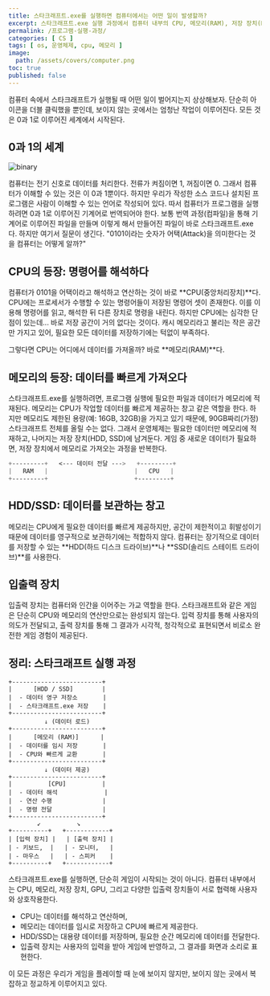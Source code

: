 ```yaml
---
title: 스타크래프트.exe를 실행하면 컴퓨터에서는 어떤 일이 발생할까? 
excerpt: 스타크래프트.exe 실행 과정에서 컴퓨터 내부의 CPU, 메모리(RAM), 저장 장치(HDD/SSD), 그리고 입출력 장치가 어떻게 협력하는지 알아보자. CPU는 명령어를 해석하고 연산을 수행하며, 메모리는 데이터를 임시로 저장하고 빠르게 제공한다. 저장 장치는 대용량 데이터를 보관하고, 입출력 장치는 사용자와 컴퓨터를 연결한다. 이 과정을 통해 컴퓨터가 게임 실행을 완성하는 원리를 이해해보자.
permalink: /프로그램-실행-과정/
categories: [ CS ]
tags: [ os, 운영체제, cpu, 메모리 ]
image:
  path: /assets/covers/computer.png
toc: true
published: false
---
```


컴퓨터 속에서 스타크래프트가 실행될 때 어떤 일이 벌어지는지 상상해보자. 단순히 아이콘을 더블 클릭했을 뿐인데, 보이지 않는 곳에서는 엄청난 작업이 이루어진다. 모든 것은 0과 1로 이루어진 세계에서 시작된다.

## 0과 1의 세계
![binary](https://github.com/user-attachments/assets/27fe6176-249c-4f9a-94ab-dd6ea1e4677f)


컴퓨터는 전기 신호로 데이터를 처리한다. 전류가 켜짐이면 1, 꺼짐이면 0. 그래서 컴퓨터가 이해할 수 있는 것은 이 0과 1뿐이다. 하지만 우리가 작성한 소스 코드나 설치된 프로그램은 사람이 이해할 수 있는 언어로 작성되어 있다. 따서 컴퓨터가 프로그램을 실행하려면 0과 1로 이루어진 기계어로 번역되어야 한다. 보통 번역 과정(컴파일)을 통해 기계어로 이루어진 파일을 만들며 이렇게 해서 만들어진 파일이 바로 스타크래프트.exe다. 하지만 여기서 질문이 생긴다.
"0101이라는 숫자가 어택(Attack)을 의미한다는 것을 컴퓨터는 어떻게 알까?"


## CPU의 등장: 명령어를 해석하다
컴퓨터가 0101을 어택이라고 해석하고 연산하는 것이 바로 **CPU(중앙처리장치)**다. CPU에는 프로세서가 수행할 수 있는 명령어들이 저장된 명령어 셋이 존재한다. 이를 이용해 명령어를 읽고, 해석한 뒤 다른 장치로 명령을 내린다.
하지만 CPU에는 심각한 단점이 있는데... 바로 저장 공간이 거의 없다는 것이다. 캐시 메모리라고 불리는 작은 공간만 가지고 있어, 필요한 모든 데이터를 저장하기에는 턱없이 부족하다.

그렇다면 CPU는 어디에서 데이터를 가져올까? 바로 **메모리(RAM)**다.

## 메모리의 등장: 데이터를 빠르게 가져오다
스타크래프트.exe를 실행하려면, 프로그램 실행에 필요한 파일과 데이터가 메모리에 적재된다. 메모리는 CPU가 작업할 데이터를 빠르게 제공하는 창고 같은 역할을 한다. 하지만 메모리도 제한된 용량(예: 16GB, 32GB)을 가지고 있기 때문에, 90GB짜리(가정) 스타크래프트 전체를 올릴 수는 없다. 그래서 운영체제는 필요한 데이터만 메모리에 적재하고, 나머지는 저장 장치(HDD, SSD)에 남겨둔다. 게임 중 새로운 데이터가 필요하면, 저장 장치에서 메모리로 가져오는 과정을 반복한다.

```scss
+---------+   <--- 데이터 전달 --->   +---------+
|   RAM   |                        |   CPU   |
+---------+                        +---------+
```

## HDD/SSD: 데이터를 보관하는 창고
메모리는 CPU에게 필요한 데이터를 빠르게 제공하지만, 공간이 제한적이고 휘발성이기 때문에 데이터를 영구적으로 보관하기에는 적합하지 않다.
컴퓨터는 장기적으로 데이터를 저장할 수 있는 **HDD(하드 디스크 드라이브)**나 **SSD(솔리드 스테이트 드라이브)**를 사용한다.

## 입출력 장치
입출력 장치는 컴퓨터와 인간을 이어주는 가교 역할을 한다. 스타크래프트와 같은 게임은 단순히 CPU와 메모리의 연산만으로는 완성되지 않는다. 입력 장치를 통해 사용자의 의도가 전달되고, 출력 장치를 통해 그 결과가 시각적, 청각적으로 표현되면서 비로소 완전한 게임 경험이 제공된다.

## 정리: 스타크래프트 실행 과정
```
+-------------------------+
|      [HDD / SSD]        |
|  - 데이터 영구 저장소       |
|  - 스타크래프트.exe 저장    |
+-------------------------+
          ↓ (데이터 로드)
+-------------------------+
|      [메모리 (RAM)]      |
|  - 데이터를 임시 저장       |
|  - CPU와 빠르게 교환       |
+-------------------------+
          ↓ (데이터 제공)
+-------------------------+
|          [CPU]          |
|  - 데이터 해석             |
|  - 연산 수행              |
|  - 명령 전달              |
+-------------------------+
        ↙          ↘
+----------+   +------------+
| [입력 장치] |   | [출력 장치] |
| - 키보드,  |   | - 모니터,   |
| - 마우스   |   | - 스피커    |
+----------+   +------------+
```
스타크래프트.exe를 실행하면, 단순히 게임이 시작되는 것이 아니다. 컴퓨터 내부에서는 CPU, 메모리, 저장 장치, GPU, 그리고 다양한 입출력 장치들이 서로 협력해 사용자와 상호작용한다.

- CPU는 데이터를 해석하고 연산하며,
- 메모리는 데이터를 임시로 저장하고 CPU에 빠르게 제공한다.
- HDD/SSD는 대용량 데이터를 저장하며, 필요한 순간 메모리에 데이터를 전달한다.
- 입출력 장치는 사용자의 입력을 받아 게임에 반영하고, 그 결과를 화면과 소리로 표현한다.

이 모든 과정은 우리가 게임을 플레이할 때 눈에 보이지 않지만, 보이지 않는 곳에서 복잡하고 정교하게 이루어지고 있다.
